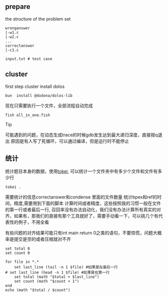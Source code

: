 ## prepare

the structure of the problem set

```
wronganswer
|-w1.c
|-w2.c
...
correctanswer
|-c1.c

input.txt # test case
```

## cluster

first step cluster
install dolos

```fish
bun  install @dodona/dolos-lib
```

现在只需要执行一个文件，全部流程自动完成

```fish
fish all_in_one.fish
```

> [!TIP]
> 可能遇到的问题，在动态生成trace的时候gdb发生达到最大递归深度，直接按q退出
> 原因是有人写了死循环，可以通过编译，但是运行时不能停止

## 统计

统计题目本身的数据，使用[tokei](https://github.com/XAMPPRocky/tokei), 可以统计一个文件夹中有多少个文件和文件有多少行

```
tokei .
```

需要统计的信息correctanswer和condense 里面的文件数量
统计bpex和ref的时间，精度,需要用到下面的脚本
计算时间或者精度，这些按照我的习惯一般在文件的第一行或者最后一行,
召回率没有办法自动化，我们没有办法计算所有真实的对齐，如果有，那我们的直接有那个工具就好了，需要手动看一下，可以挑几个有代表性的例子，不用全看

有些问题的对齐结果可能只有int main return 0之类的语句，不要惊慌，问题大概率是提交是空的或者压根就对不齐

```shell
set total 0
set count 0

for file in *.*
    set last_line (tail -n 1 $file) #如果是在最后一行
# set last_line (head -n 1 $file) #如果是在第一行
    set total (math "$total + $last_line")
    set count (math "$count + 1")
end
echo (math "$total / $count")
```

